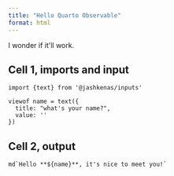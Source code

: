```yaml
---
title: "Hello Quarto Observable"
format: html
---
```


<!-- // JJA: change to {observable} -->

I wonder if it'll work.

## Cell 1, imports and input

```{ojs}
import {text} from '@jashkenas/inputs'

viewof name = text({
  title: "what's your name?",
  value: ''
})
```

## Cell 2, output

```{ojs}
md`Hello **${name}**, it's nice to meet you!`
```
